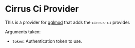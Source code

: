 Cirrus Ci Provider
==================

This is a provider for [gqlmod](https://pypi.org/project/gqlmod/) that adds the
`cirrus-ci` provider.

Arguments taken:
* `token`: Authentication token to use.